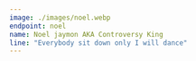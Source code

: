 ```yaml
---
image: ./images/noel.webp
endpoint: noel
name: Noel jaymon AKA Controversy King
line: "Everybody sit down only I will dance"
---
```

